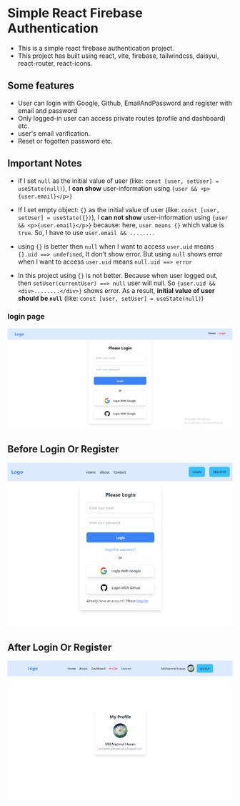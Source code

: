 # Simple React Firebase Authentication

- This is a simple react firebase authentication project. 
- This project has built using react, vite, firebase, tailwindcss, daisyui, react-router, react-icons.

## Some features 

- User can login with Google, Github, EmailAndPassword and register with email and password
- Only logged-in user can access private routes (profile and dashboard) etc.
- user's email varification.
- Reset or fogotten password etc.

## Important Notes

- if I set `null` as the initial value of user (like: `const [user, setUser] = useState(null)`), I **can show** user-information using `{user && <p>{user.email}</p>}`

- If I set empty object: `{}` as the initial value of user (like: `const [user, setUser] = useState({})`), I **can not show** user-information using `{user && <p>{user.email}</p>}` because: here, `user means {}` which value is `true`. So, I have to use `user.email && ........`

- using `{}` is better then `null` when I want to access `user.uid` means `{}.uid ==> undefined`, It don't show error. But using `null` shows error when I want to access `user.uid` means `null.uid ==> error`

- In this project using `{}` is not better. Because when user logged out, then `setUser(currentUser) ==> null` user will null. So `{user.uid && <div>........</div>}` shows error. As a result, **initial value of user should be `null`** (like: `const [user, setUser] = useState(null)`) 

### login page
![loginPage](./src/assets/login-page.png)


## Before Login Or Register
![beforeLogin](./src/assets/before-login-or-register.png)


## After Login Or Register
![afterLogin](./src/assets/after-login-or-register.png)